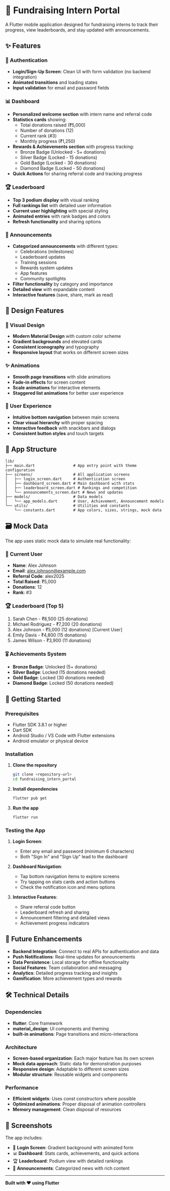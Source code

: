 # 📱 Fundraising Intern Portal

A Flutter mobile application designed for fundraising interns to track their progress, view leaderboards, and stay updated with announcements.

## ✨ Features

### 🔐 Authentication
- **Login/Sign-Up Screen**: Clean UI with form validation (no backend integration)
- **Animated transitions** and loading states
- **Input validation** for email and password fields

### 📊 Dashboard
- **Personalized welcome section** with intern name and referral code
- **Statistics cards** showing:
  - Total donations raised (₹5,000)
  - Number of donations (12)
  - Current rank (#3)
  - Monthly progress (₹1,250)
- **Rewards & Achievements section** with progress tracking:
  - Bronze Badge (Unlocked - 5+ donations)
  - Silver Badge (Locked - 15 donations)
  - Gold Badge (Locked - 30 donations)
  - Diamond Badge (Locked - 50 donations)
- **Quick Actions** for sharing referral code and tracking progress

### 🏆 Leaderboard
- **Top 3 podium display** with visual ranking
- **Full rankings list** with detailed user information
- **Current user highlighting** with special styling
- **Animated entries** with rank badges and colors
- **Refresh functionality** and sharing options

### 📢 Announcements
- **Categorized announcements** with different types:
  - Celebrations (milestones)
  - Leaderboard updates
  - Training sessions
  - Rewards system updates
  - App features
  - Community spotlights
- **Filter functionality** by category and importance
- **Detailed view** with expandable content
- **Interactive features** (save, share, mark as read)

## 🎨 Design Features

### 🌈 Visual Design
- **Modern Material Design** with custom color scheme
- **Gradient backgrounds** and elevated cards
- **Consistent iconography** and typography
- **Responsive layout** that works on different screen sizes

### ✨ Animations
- **Smooth page transitions** with slide animations
- **Fade-in effects** for screen content
- **Scale animations** for interactive elements
- **Staggered list animations** for better user experience

### 🎯 User Experience
- **Intuitive bottom navigation** between main screens
- **Clear visual hierarchy** with proper spacing
- **Interactive feedback** with snackbars and dialogs
- **Consistent button styles** and touch targets

## 📱 App Structure

```
lib/
├── main.dart                 # App entry point with theme configuration
├── screens/                  # All application screens
│   ├── login_screen.dart     # Authentication screen
│   ├── dashboard_screen.dart # Main dashboard with stats
│   ├── leaderboard_screen.dart # Rankings and competition
│   └── announcements_screen.dart # News and updates
├── models/                   # Data models
│   └── app_models.dart       # User, Achievement, Announcement models
└── utils/                    # Utilities and constants
    └── constants.dart        # App colors, sizes, strings, mock data
```

## 🗃️ Mock Data

The app uses static mock data to simulate real functionality:

### 👤 Current User
- **Name**: Alex Johnson
- **Email**: alex.johnson@example.com
- **Referral Code**: alex2025
- **Total Raised**: ₹5,000
- **Donations**: 12
- **Rank**: #3

### 🏆 Leaderboard (Top 5)
1. Sarah Chen - ₹8,500 (25 donations)
2. Michael Rodriguez - ₹7,200 (20 donations)
3. Alex Johnson - ₹5,000 (12 donations) [Current User]
4. Emily Davis - ₹4,800 (15 donations)
5. James Wilson - ₹3,900 (11 donations)

### 🎖️ Achievements System
- **Bronze Badge**: Unlocked (5+ donations)
- **Silver Badge**: Locked (15 donations needed)
- **Gold Badge**: Locked (30 donations needed)
- **Diamond Badge**: Locked (50 donations needed)

## 🚀 Getting Started

### Prerequisites
- Flutter SDK 3.8.1 or higher
- Dart SDK
- Android Studio / VS Code with Flutter extensions
- Android emulator or physical device

### Installation

1. **Clone the repository**
   ```bash
   git clone <repository-url>
   cd fundraising_intern_portal
   ```

2. **Install dependencies**
   ```bash
   flutter pub get
   ```

3. **Run the app**
   ```bash
   flutter run
   ```

### Testing the App

1. **Login Screen**: 
   - Enter any email and password (minimum 6 characters)
   - Both "Sign In" and "Sign Up" lead to the dashboard

2. **Dashboard Navigation**:
   - Tap bottom navigation items to explore screens
   - Try tapping on stats cards and action buttons
   - Check the notification icon and menu options

3. **Interactive Features**:
   - Share referral code button
   - Leaderboard refresh and sharing
   - Announcement filtering and detailed views
   - Achievement progress indicators

## 🎯 Future Enhancements

- **Backend Integration**: Connect to real APIs for authentication and data
- **Push Notifications**: Real-time updates for announcements
- **Data Persistence**: Local storage for offline functionality
- **Social Features**: Team collaboration and messaging
- **Analytics**: Detailed progress tracking and insights
- **Gamification**: More achievement types and rewards

## 🛠️ Technical Details

### Dependencies
- **flutter**: Core framework
- **material_design**: UI components and theming
- **built-in animations**: Page transitions and micro-interactions

### Architecture
- **Screen-based organization**: Each major feature has its own screen
- **Mock data approach**: Static data for demonstration purposes
- **Responsive design**: Adaptable to different screen sizes
- **Modular structure**: Reusable widgets and components

### Performance
- **Efficient widgets**: Uses const constructors where possible
- **Optimized animations**: Proper disposal of animation controllers
- **Memory management**: Clean disposal of resources

## 📸 Screenshots

The app includes:
- 🔐 **Login Screen**: Gradient background with animated form
- 📊 **Dashboard**: Stats cards, achievements, and quick actions
- 🏆 **Leaderboard**: Podium view with detailed rankings
- 📢 **Announcements**: Categorized news with rich content

---

**Built with ❤️ using Flutter**
